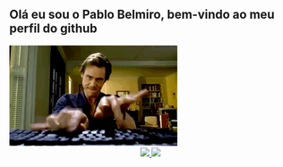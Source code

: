 ## Olá eu sou o Pablo Belmiro, bem-vindo ao meu perfil do github
<img src = "giphy.gif" width = "300px">

<div align="center">
  <a href="https://github.com/PabloSBelmiro">
  <img height="180em" src="https://github-readme-stats.vercel.app/api?username=PabloSBelmiro&show_icons=true&theme=blue-green&include_all_commits=true&count_private=true"/>
  <img height="180em" src="https://github-readme-stats.vercel.app/api/top-langs/?username=PabloSBelmiro&layout=compact&langs_count=7&theme=blue-green"/>
</div>

